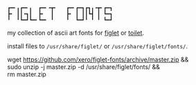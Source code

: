 ```
┏━╸╻┏━╸╻  ┏━╸╺┳╸   ┏━╸┏━┓┏┓╻╺┳╸┏━┓
┣╸ ┃┃╺┓┃  ┣╸  ┃    ┣╸ ┃ ┃┃┗┫ ┃ ┗━┓
╹  ╹┗━┛┗━╸┗━╸ ╹    ╹  ┗━┛╹ ╹ ╹ ┗━┛
```

my collection of ascii art fonts for [figlet](http://www.figlet.org/) or [toilet](http://caca.zoy.org/wiki/toilet). 

install files to `/usr/share/figlet/` or `/usr/share/figlet/fonts/`.

wget https://github.com/xero/figlet-fonts/archive/master.zip && \
  sudo unzip -j master.zip -d /usr/share/figlet/fonts/ && \
  rm master.zip
